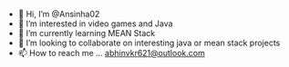 - 👋 Hi, I’m @Ansinha02
- 👀 I’m interested in video games and Java
- 🌱 I’m currently learning MEAN Stack
- 💞️ I’m looking to collaborate on interesting java or mean stack projects
- 📫 How to reach me ... abhinvkr621@outlook.com

<!---
Ansinha02/Ansinha02 is a ✨ special ✨ repository because its `README.md` (this file) appears on your GitHub profile.
You can click the Preview link to take a look at your changes.
--->
